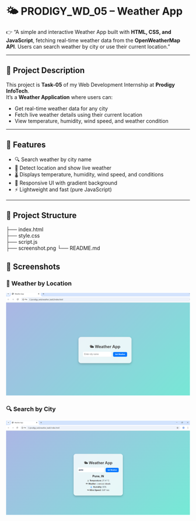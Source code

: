 # 🌤 PRODIGY_WD_05 – Weather App  

👉 “A simple and interactive Weather App built with **HTML, CSS, and JavaScript**, fetching real-time weather data from the **OpenWeatherMap API**. Users can search weather by city or use their current location.”  

---

## 📌 Project Description  
This project is **Task-05** of my Web Development Internship at **Prodigy InfoTech**.  
It’s a **Weather Application** where users can:  
- Get real-time weather data for any city  
- Fetch live weather details using their current location  
- View temperature, humidity, wind speed, and weather condition  

---

## 🎨 Features  
- 🔍 Search weather by city name  
- 📍 Detect location and show live weather  
- 🌡 Displays temperature, humidity, wind speed, and conditions  
- 🎨 Responsive UI with gradient background  
- ⚡ Lightweight and fast (pure JavaScript)  

---

## 📂 Project Structure  


├── index.html       
├── style.css        
├── script.js         
├── screenshot.png 
└── README.md 

## 📸 Screenshots  


### 📍 Weather by Location  
![Weather Page](weather_page.png)  

### 🔍 Search by City  
![Search Weather by City](city_name.png) 

